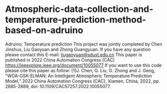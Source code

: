 # Atmospheric-data-collection-and-temperature-prediction-method-based-on-adruino
Adruino; Temperature prediction
This project was jointly completed by Chen Jinshuo, Liu Gaoyuan and Zhong Guangyuan.
If you have any question please contact this E-mail: liugaoyuan@sdust.edu.cn
This paper is published in 2022 China Automation Congress (CAC) https://ieeexplore.ieee.org/document/10055077
If you want to use this code please cite this paper as follow:
[1]J. Chen, G. Liu, G. Zhong and J. Geng, "WOA-GSK-ELMAN: An Intelligent Atmospheric Temperature Prediction Model," 2022 China Automation Congress (CAC), Xiamen, China, 2022, pp. 2885-2889, doi: 10.1109/CAC57257.2022.10055077.
